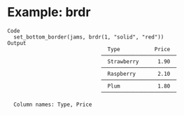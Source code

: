 # Example: brdr

    Code
      set_bottom_border(jams, brdr(1, "solid", "red"))
    Output
                                    Type           Price  
                                  ────────────────────────
                                    Strawberry      1.90  
                                  ────────────────────────
                                    Raspberry       2.10  
                                  ────────────────────────
                                    Plum            1.80  
                                  ────────────────────────
      
      Column names: Type, Price


